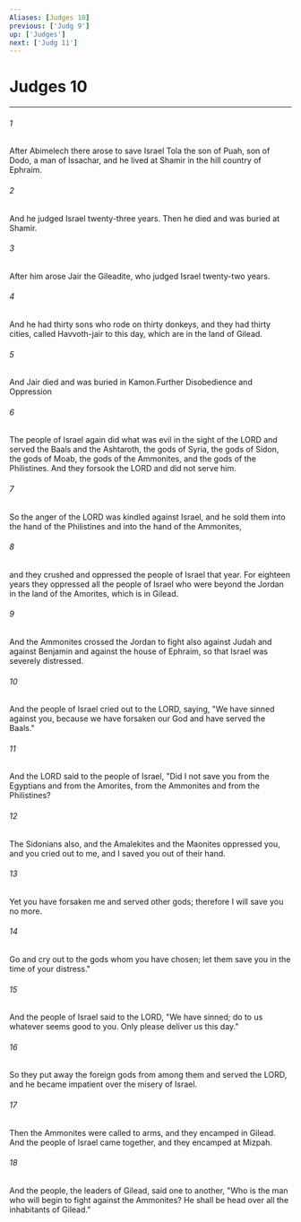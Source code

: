 ```yaml
---
Aliases: [Judges 10]
previous: ['Judg 9']
up: ['Judges']
next: ['Judg 11']
---
```

# Judges 10

***

 

###### 1 
After Abimelech there arose to save Israel Tola the son of Puah, son of Dodo, a man of Issachar, and he lived at Shamir in the hill country of Ephraim. 
 

###### 2 
And he judged Israel twenty-three years. Then he died and was buried at Shamir.
 
 

###### 3 
After him arose Jair the Gileadite, who judged Israel twenty-two years. 
 

###### 4 
And he had thirty sons who rode on thirty donkeys, and they had thirty cities, called Havvoth-jair to this day, which are in the land of Gilead. 
 

###### 5 
And Jair died and was buried in Kamon.Further Disobedience and Oppression
 
 

###### 6 
The people of Israel again did what was evil in the sight of the LORD and served the Baals and the Ashtaroth, the gods of Syria, the gods of Sidon, the gods of Moab, the gods of the Ammonites, and the gods of the Philistines. And they forsook the LORD and did not serve him. 
 

###### 7 
So the anger of the LORD was kindled against Israel, and he sold them into the hand of the Philistines and into the hand of the Ammonites, 
 

###### 8 
and they crushed and oppressed the people of Israel that year. For eighteen years they oppressed all the people of Israel who were beyond the Jordan in the land of the Amorites, which is in Gilead. 
 

###### 9 
And the Ammonites crossed the Jordan to fight also against Judah and against Benjamin and against the house of Ephraim, so that Israel was severely distressed.
 
 

###### 10 
And the people of Israel cried out to the LORD, saying, "We have sinned against you, because we have forsaken our God and have served the Baals." 
 

###### 11 
And the LORD said to the people of Israel, "Did I not save you from the Egyptians and from the Amorites, from the Ammonites and from the Philistines? 
 

###### 12 
The Sidonians also, and the Amalekites and the Maonites oppressed you, and you cried out to me, and I saved you out of their hand. 
 

###### 13 
Yet you have forsaken me and served other gods; therefore I will save you no more. 
 

###### 14 
Go and cry out to the gods whom you have chosen; let them save you in the time of your distress." 
 

###### 15 
And the people of Israel said to the LORD, "We have sinned; do to us whatever seems good to you. Only please deliver us this day." 
 

###### 16 
So they put away the foreign gods from among them and served the LORD, and he became impatient over the misery of Israel.
 
 

###### 17 
Then the Ammonites were called to arms, and they encamped in Gilead. And the people of Israel came together, and they encamped at Mizpah. 
 

###### 18 
And the people, the leaders of Gilead, said one to another, "Who is the man who will begin to fight against the Ammonites? He shall be head over all the inhabitants of Gilead."
 
